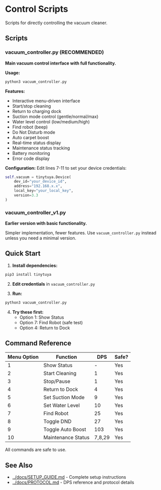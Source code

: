 # Control Scripts

Scripts for directly controlling the vacuum cleaner.

## Scripts

### vacuum_controller.py (RECOMMENDED)

**Main vacuum control interface with full functionality.**

**Usage:**
```bash
python3 vacuum_controller.py
```

**Features:**
- Interactive menu-driven interface
- Start/stop cleaning
- Return to charging dock
- Suction mode control (gentle/normal/max)
- Water level control (low/medium/high)
- Find robot (beep)
- Do Not Disturb mode
- Auto carpet boost
- Real-time status display
- Maintenance status tracking
- Battery monitoring
- Error code display

**Configuration:**
Edit lines 7-11 to set your device credentials:
```python
self.vacuum = tinytuya.Device(
    dev_id="your_device_id",
    address="192.168.x.x",
    local_key="your_local_key",
    version=3.3
)
```

### vacuum_controller_v1.py

**Earlier version with basic functionality.**

Simpler implementation, fewer features. Use `vacuum_controller.py` instead unless you need a minimal version.

## Quick Start

1. **Install dependencies:**
```bash
pip3 install tinytuya
```

2. **Edit credentials** in `vacuum_controller.py`

3. **Run:**
```bash
python3 vacuum_controller.py
```

4. **Try these first:**
   - Option 1: Show Status
   - Option 7: Find Robot (safe test)
   - Option 4: Return to Dock

## Command Reference

| Menu Option | Function | DPS | Safe? |
|-------------|----------|-----|-------|
| 1 | Show Status | - | Yes |
| 2 | Start Cleaning | 1 | Yes |
| 3 | Stop/Pause | 1 | Yes |
| 4 | Return to Dock | 4 | Yes |
| 5 | Set Suction Mode | 9 | Yes |
| 6 | Set Water Level | 10 | Yes |
| 7 | Find Robot | 25 | Yes |
| 8 | Toggle DND | 27 | Yes |
| 9 | Toggle Auto Boost | 103 | Yes |
| 10 | Maintenance Status | 7,8,29 | Yes |

All commands are safe to use.

## See Also

- [../docs/SETUP_GUIDE.md](../docs/SETUP_GUIDE.md) - Complete setup instructions
- [../docs/PROTOCOL.md](../docs/PROTOCOL.md) - DPS reference and protocol details
